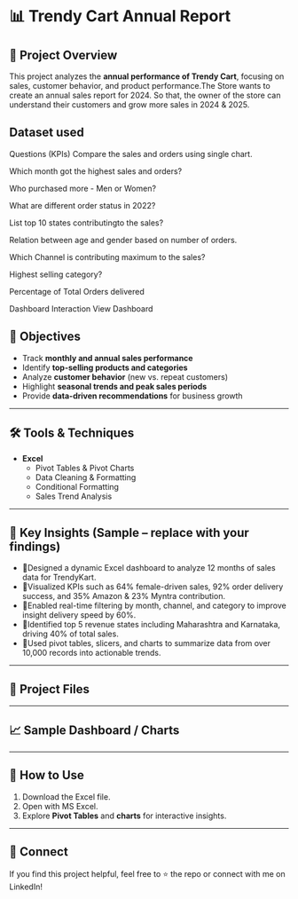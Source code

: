 # 📊 Trendy Cart Annual Report  

## 📝 Project Overview  
This project analyzes the **annual performance of Trendy Cart**, focusing on sales, customer behavior, and product performance.The  Store wants to create an annual sales report for 2024. So that, the owner of the  store can understand their customers and grow more sales in 2024 & 2025.

Dataset used
---
Questions (KPIs)
Compare the sales and orders using single chart.

Which month got the highest sales and orders?

Who purchased more - Men or Women?

What are different order status in 2022?

List top 10 states contributingto the sales?

Relation between age and gender based on number of orders.

Which Channel is contributing maximum to the sales?

Highest selling category?

Percentage of Total Orders delivered

Dashboard Interaction View Dashboard
## 🎯 Objectives  
- Track **monthly and annual sales performance**  
- Identify **top-selling products and categories**  
- Analyze **customer behavior** (new vs. repeat customers)  
- Highlight **seasonal trends and peak sales periods**  
- Provide **data-driven recommendations** for business growth  

---

## 🛠 Tools & Techniques  
- **Excel**  
  - Pivot Tables & Pivot Charts  
  - Data Cleaning & Formatting  
  - Conditional Formatting  
  - Sales Trend Analysis  


---

## 🔑 Key Insights (Sample – replace with your findings)  
- 📌Designed a dynamic Excel dashboard to analyze 12 months of sales data for TrendyKart.
- 📌Visualized KPIs such as 64% female-driven sales, 92% order delivery success, and 35% Amazon & 23% Myntra contribution.
- 📌Enabled real-time filtering by month, channel, and category to improve insight delivery speed by 60%.
- 📌Identified top 5 revenue states including Maharashtra and Karnataka, driving 40% of total sales.
- 📌Used pivot tables, slicers, and charts to summarize data from over 10,000 records into actionable trends.
---

## 📂 Project Files  


---

## 📈 Sample Dashboard / Charts  




---

## 🚀 How to Use  
1. Download the Excel file.  
2. Open with MS Excel.  
3. Explore **Pivot Tables** and **charts** for interactive insights.  

---

## 🤝 Connect  
If you find this project helpful, feel free to ⭐ the repo or connect with me on LinkedIn!  

